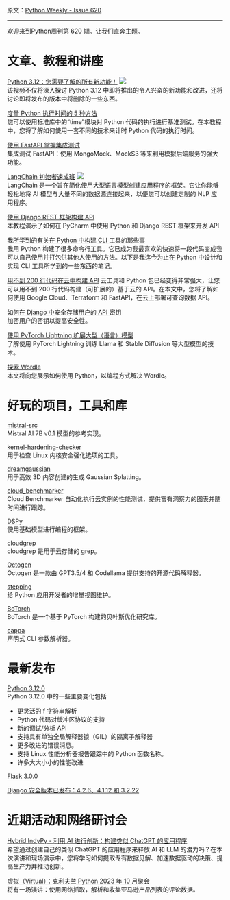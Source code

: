 原文：[Python Weekly - Issue 620](http://eepurl.com/iA9nDI)

---

欢迎来到Python周刊第 620 期。让我们直奔主题。


# 文章、教程和讲座 
  
[Python 3.12：您需要了解的所有新功能！](https://www.youtube.com/watch?v=udHmeAmOlbI) ![](https://mcusercontent.com/e2e180baf855ac797ef407fc7/images/af76283a-6e65-436c-967a-900427cf6399.png)  
该视频不仅将深入探讨 Python 3.12 中即将推出的令人兴奋的新功能和改进，还将讨论即将发布的版本中将删除的一些东西。
  
[度量 Python 执行时间的 5 种方法](https://superfastpython.com/benchmark-execution-time/)  
您可以使用标准库中的“time”模块对 Python 代码的执行进行基准测试。在本教程中，您将了解如何使用一套不同的技术来计时 Python 代码的执行时间。
  
[使用 FastAPI 掌握集成测试](https://alex-jacobs.com/posts/fastapitests/)  
集成测试 FastAPI：使用 MongoMock、MockS3 等来利用模拟后端服务的强大功能。
  
[LangChain 初始者速成班](https://www.youtube.com/watch?v=lG7Uxts9SXs) ![](https://mcusercontent.com/e2e180baf855ac797ef407fc7/images/af76283a-6e65-436c-967a-900427cf6399.png)  
LangChain 是一个旨在简化使用大型语言模型创建应用程序的框架。它让你能够轻松地将 AI 模型与大量不同的数据源连接起来，以便您可以创建定制的 NLP 应用程序。  
  
[使用 Django REST 框架构建 API](https://blog.jetbrains.com/pycharm/2023/09/building-apis-with-django-rest-framework/)  
本教程演示了如何在 PyCharm 中使用 Python 和 Django REST 框架来开发 API
  
[我所学到的有关在 Python 中构建 CLI 工具的那些事](https://simonwillison.net/2023/Sep/30/cli-tools-python/)  
我用 Python 构建了很多命令行工具。它已成为我最喜欢的快速将一段代码变成我可以自己使用并打包供其他人使用的方法。以下是我迄今为止在 Python 中设计和实现 CLI 工具所学到的一些东西的笔记。 
  
[用不到 200 行代码在云中构建 API](https://aeturrell.com/blog/posts/build-a-cloud-api/build-a-cloud-api.html)
云工具和 Python 包已经变得非常强大，让您可以用不到 200 行代码构建（可扩展的）基于云的 API。在本文中，您将了解如何使用 Google Cloud、Terraform 和 FastAPI，在云上部署可查询数据 API。
  
[如何在 Django 中安全存储用户的 API 密钥](https://www.photondesigner.com/articles/store-api-keys-securely)  
加密用户的密钥以提高安全性。
  
[使用 PyTorch Lightning 扩展大型（语言）模型](https://lightning.ai/blog/scaling-large-language-models-with-pytorch-lightning/)  
了解使用 PyTorch Lightning 训练 Llama 和 Stable Diffusion 等大型模型的技术。
  
[探索 Wordle](https://www.georgevreilly.com/2023/09/26/ExploringWordle.html)  
本文将向您展示如何使用 Python，以编程方式解决 Wordle。
  
  
# 好玩的项目，工具和库  
  
[mistral-src](https://github.com/mistralai/mistral-src)  
Mistral AI 7B v0.1 模型的参考实现。
  
[kernel-hardening-checker](https://github.com/a13xp0p0v/kernel-hardening-checker)  
用于检查 Linux 内核安全强化选项的工具。

[dreamgaussian](https://github.com/dreamgaussian/dreamgaussian)  
用于高效 3D 内容创建的生成 Gaussian Splatting。
  
[cloud_benchmarker](https://github.com/Dicklesworthstone/cloud_benchmarker)  
Cloud Benchmarker 自动化执行云实例的性能测试，提供富有洞察力的图表并随时间进行跟踪。
  
[DSPy](https://github.com/stanfordnlp/dspy)  
使用基础模型进行编程的框架。
  
[cloudgrep](https://github.com/cado-security/cloudgrep)  
cloudgrep 是用于云存储的 grep。
  
[Octogen](https://github.com/dbpunk-labs/octogen)  
Octogen 是一款由 GPT3.5/4 和 Codellama 提供支持的开源代码解释器。
  
[stepping](https://stepping.site/)  
给 Python 应用开发者的增量视图维护。
  
[BoTorch](https://botorch.org/)  
BoTorch 是一个基于 PyTorch 构建的贝叶斯优化研究库。
  
[cappa](https://github.com/dancardin/cappa)  
声明式 CLI 参数解析器。
  
# 最新发布  
  
[Python 3.12.0](https://www.python.org/downloads/release/python-3120/)  
Python 3.12.0 中的一些主要变化包括
  * 更灵活的 f 字符串解析
  * Python 代码对缓冲区协议的支持
  * 新的调试/分析 API 
  * 支持具有单独全局解释器锁（GIL）的隔离子解释器 
  * 更多改进的错误消息。 
  * 支持 Linux 性能分析器报告跟踪中的 Python 函数名称。
  * 许多大大小小的性能改进 
  
[Flask 3.0.0](https://flask.palletsprojects.com/en/3.0.x/changes/)  
  
[Django 安全版本已发布：4.2.6、4.1.12 和 3.2.22](https://www.djangoproject.com/weblog/2023/oct/04/security-releases/)  
  
  
 # 近期活动和网络研讨会  
  
[Hybrid IndyPy - 利用 AI 进行创新：构建类似 ChatGPT 的应用程序](https://www.meetup.com/indypy/events/294548715/)  
希望通过创建自己的类似 ChatGPT 的应用程序来释放 AI 和 LLM 的潜力吗？在本次演讲和现场演示中，您将学习如何提取专有数据见解、加速数据驱动的决策、提高生产力并推动创新。
  
[虚拟（Virtual）：克利夫兰 Python 2023 年 10 月聚会](https://www.meetup.com/cleveland-area-python-interest-group/events/295681934/)  
将有一场演讲：使用网络抓取，解析和收集亚马逊产品列表的评论数据。
